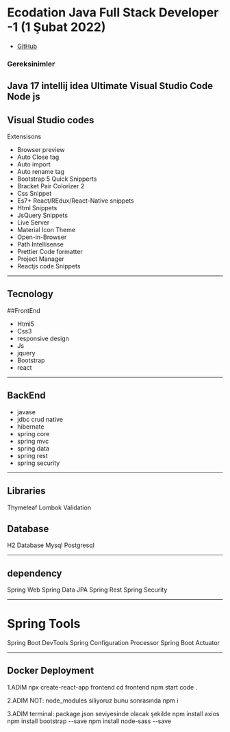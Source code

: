 # Ecodation Java Full Stack Developer -1 (1 Şubat 2022)
* [GitHub](https://github.com/hamitmizrak/Ecodation_JavaFullStack_1)

### Gereksinimler
Java 17
intellij idea Ultimate
Visual Studio Code
Node js
---

## Visual Studio codes
Extensisons
- Browser preview
- Auto Close tag
- Auto import
- Auto rename tag
- Bootstrap 5 Quick Snipperts
- Bracket Pair Colorizer 2
- Css Snippet
- Es7+ React/REdux/React-Native snippets
- Html Snippets
- JsQuery Snippets
- Live Server
- Material Icon Theme
- Open-in-Browser
- Path Intellisense
- Prettier Code formatter
- Project Manager
- Reactjs code Snippets

---

## Tecnology
##FrontEnd
- Html5
- Css3
- responsive design
- Js
- jquery
- Bootstrap
- react


---

## BackEnd
* javase
* jdbc crud native
* hibernate
* spring core
* spring mvc
* spring data
* spring rest
* spring security

---

## Libraries
Thymeleaf
Lombok
Validation

## Database
H2 Database
Mysql
Postgresql

---
## dependency
Spring Web
Spring Data JPA
Spring Rest
Spring Security

---
# Spring Tools
Spring Boot DevTools
Spring Configuration Processor
Spring Boot Actuator

---

## Docker Deployment

1.ADIM
npx create-react-app frontend
cd frontend
npm start
code .

2.ADIM
NOT: node_modules siliyoruz bunu sonrasında
npm i

3.ADIM
terminal: package.json seviyesinde olacak şekilde
npm install axios
npm install bootstrap --save
npm install node-sass --save


